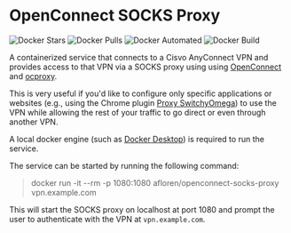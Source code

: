 OpenConnect SOCKS Proxy
=======================

![Docker Stars](https://img.shields.io/docker/stars/afloren/openconnect-socks-proxy.svg)
![Docker Pulls](https://img.shields.io/docker/pulls/afloren/openconnect-socks-proxy.svg)
![Docker Automated](https://img.shields.io/docker/automated/afloren/openconnect-socks-proxy.svg)
![Docker Build](https://img.shields.io/docker/build/afloren/openconnect-socks-proxy.svg)

A containerized service that connects to a Cisvo AnyConnect VPN and provides access to that VPN via a SOCKS proxy using using [OpenConnect](https://github.com/openconnect) and [ocproxy](https://github.com/cernekee/ocproxy).

This is very useful if you'd like to configure only specific applications or websites (e.g., using the Chrome plugin [Proxy SwitchyOmega](https://chrome.google.com/webstore/detail/proxy-switchyomega/padekgcemlokbadohgkifijomclgjgif?hl=en)) to use the VPN while allowing the rest of your traffic to go direct or even through another VPN.

A local docker engine (such as [Docker Desktop](https://www.docker.com/products/docker-desktop)) is required to run the service.

The service can be started by running the following command:
> docker run -it --rm -p 1080:1080 afloren/openconnect-socks-proxy vpn.example.com

This will start the SOCKS proxy on localhost at port 1080 and prompt the user to authenticate with the VPN at `vpn.example.com`.
